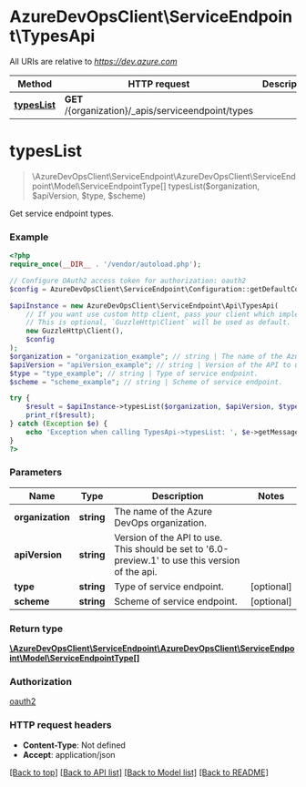 # AzureDevOpsClient\ServiceEndpoint\TypesApi

All URIs are relative to *https://dev.azure.com*

Method | HTTP request | Description
------------- | ------------- | -------------
[**typesList**](TypesApi.md#typesList) | **GET** /{organization}/_apis/serviceendpoint/types | 


# **typesList**
> \AzureDevOpsClient\ServiceEndpoint\AzureDevOpsClient\ServiceEndpoint\Model\ServiceEndpointType[] typesList($organization, $apiVersion, $type, $scheme)



Get service endpoint types.

### Example
```php
<?php
require_once(__DIR__ . '/vendor/autoload.php');

// Configure OAuth2 access token for authorization: oauth2
$config = AzureDevOpsClient\ServiceEndpoint\Configuration::getDefaultConfiguration()->setAccessToken('YOUR_ACCESS_TOKEN');

$apiInstance = new AzureDevOpsClient\ServiceEndpoint\Api\TypesApi(
    // If you want use custom http client, pass your client which implements `GuzzleHttp\ClientInterface`.
    // This is optional, `GuzzleHttp\Client` will be used as default.
    new GuzzleHttp\Client(),
    $config
);
$organization = "organization_example"; // string | The name of the Azure DevOps organization.
$apiVersion = "apiVersion_example"; // string | Version of the API to use.  This should be set to '6.0-preview.1' to use this version of the api.
$type = "type_example"; // string | Type of service endpoint.
$scheme = "scheme_example"; // string | Scheme of service endpoint.

try {
    $result = $apiInstance->typesList($organization, $apiVersion, $type, $scheme);
    print_r($result);
} catch (Exception $e) {
    echo 'Exception when calling TypesApi->typesList: ', $e->getMessage(), PHP_EOL;
}
?>
```

### Parameters

Name | Type | Description  | Notes
------------- | ------------- | ------------- | -------------
 **organization** | **string**| The name of the Azure DevOps organization. |
 **apiVersion** | **string**| Version of the API to use.  This should be set to &#39;6.0-preview.1&#39; to use this version of the api. |
 **type** | **string**| Type of service endpoint. | [optional]
 **scheme** | **string**| Scheme of service endpoint. | [optional]

### Return type

[**\AzureDevOpsClient\ServiceEndpoint\AzureDevOpsClient\ServiceEndpoint\Model\ServiceEndpointType[]**](../Model/ServiceEndpointType.md)

### Authorization

[oauth2](../../README.md#oauth2)

### HTTP request headers

 - **Content-Type**: Not defined
 - **Accept**: application/json

[[Back to top]](#) [[Back to API list]](../../README.md#documentation-for-api-endpoints) [[Back to Model list]](../../README.md#documentation-for-models) [[Back to README]](../../README.md)

